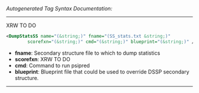 _Autogenerated Tag Syntax Documentation:_

---
XRW TO DO

```xml
<DumpStatsSS name="(&string;)" fname="(SS_stats.txt &string;)"
        scorefxn="(&string;)" cmd="(&string;)" blueprint="(&string;)" />
```

-   **fname**: Secondary structure file to which to dump statistics
-   **scorefxn**: XRW TO DO
-   **cmd**: Command to run psipred
-   **blueprint**: Blueprint file that could be used to override DSSP secondary structure.

---
